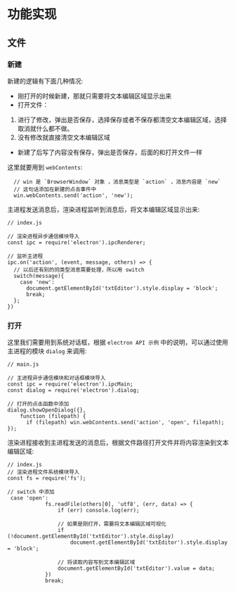 # 功能实现

## 文件

### 新建

新建的逻辑有下面几种情况:
- 刚打开的时候新建，那就只需要将文本编辑区域显示出来
- 打开文件：
1. 进行了修改，弹出是否保存，选择保存或者不保存都清空文本编辑区域，选择取消就什么都不做。 
2. 没有修改就直接清空文本编辑区域
- 新建了后写了内容没有保存，弹出是否保存，后面的和打开文件一样

这里就要用到 `webContents`:
```
  // win 是 `BrowserWindow` 对象 ，消息类型是 `action` ，消息内容是 `new`
  // 这句话添加在新建的点击事件中
  win.webContents.send('action', 'new');
```

主进程发送消息后，渲染进程监听到消息后，将文本编辑区域显示出来:
```
// index.js

// 渲染进程异步通信模块导入
const ipc = require('electron').ipcRenderer;

// 监听主进程
ipc.on('action', (event, message, others) => {
  // 以后还有别的同类型消息需要处理，所以用 switch 
  switch(message){
    case 'new':
      document.getElementById('txtEditor').style.display = 'block';
      break;
  };
})
```

### 打开

这里我们需要用到系统对话框，根据 `electron API 示例` 中的说明，可以通过使用主进程的模块 `dialog` 来调用:
```
// main.js

// 主进程异步通信模块和对话框模块导入
const ipc = require('electron').ipcMain;
const dialog = require('electron').dialog;

// 打开的点击函数中添加
dialog.showOpenDialog({}, 
    function (filepath) {
      if (filepath) win.webContents.send('action', 'open', filepath);
});
```

渲染进程接收到主进程发送的消息后，根据文件路径打开文件并将内容渲染到文本编辑区域:
```
// index.js
// 渲染进程文件系统模块导入
const fs = require('fs');

// switch 中添加
 case 'open':
            fs.readFile(others[0], 'utf8', (err, data) => {
                if (err) console.log(err);
                
                // 如果是刚打开，需要将文本编辑区域可视化
                if (!document.getElementById('txtEditor').style.display)
                    document.getElementById('txtEditor').style.display = 'block';
                    
                // 将读取内容写到文本编辑区域
                document.getElementById('txtEditor').value = data;
            })
            break;
```



